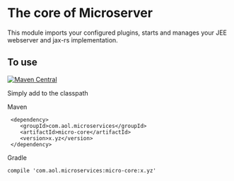 # The core of Microserver

This module imports your configured plugins, starts and manages your JEE webserver and jax-rs implementation.

## To use


[![Maven Central](https://maven-badges.herokuapp.com/maven-central/com.aol.microservices/micro-core/badge.svg)](https://maven-badges.herokuapp.com/maven-central/com.aol.microservices/micro-core)

Simply add to the classpath

Maven 

     <dependency>
        <groupId>com.aol.microservices</groupId>  
        <artifactId>micro-core</artifactId>
        <version>x.yz</version>
     </dependency>
     
Gradle

    compile 'com.aol.microservices:micro-core:x.yz'